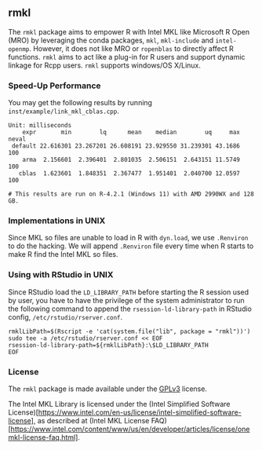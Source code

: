 ## rmkl

The `rmkl` package aims to empower R with Intel MKL like Microsoft R Open (MRO) by leveraging the conda packages, `mkl`, `mkl-include` and `intel-openmp`. However, it does not like MRO or `ropenblas` to directly affect R functions. `rmkl` aims to act like a plug-in for R users and support dynamic linkage for Rcpp users. `rmkl` supports windows/OS X/Linux.

### Speed-Up Performance

You may get the following results by running `inst/example/link_mkl_cblas.cpp`.

```
Unit: milliseconds
    expr       min        lq      mean    median        uq     max neval
 default 22.616301 23.267201 26.608191 23.929550 31.239301 43.1686   100
    arma  2.156601  2.396401  2.801035  2.506151  2.643151 11.5749   100
   cblas  1.623601  1.848351  2.367477  1.951401  2.040700 12.0597   100
   
# This results are run on R-4.2.1 (Windows 11) with AMD 2990WX and 128 GB.
```

### Implementations in UNIX

Since MKL so files are unable to load in R with `dyn.load`, we use `.Renviron` to do the hacking. We will append `.Renviron` file every time when R starts to make R find the Intel MKL so files.

### Using with RStudio in UNIX

Since RStudio load the `LD_LIBRARY_PATH` before starting the R session used by user, you have to have the privilege of the system administrator to run the following command to append the `rsession-ld-library-path` in RStudio config, `/etc/rstudio/rserver.conf`.

```shell
rmklLibPath=$(Rscript -e 'cat(system.file("lib", package = "rmkl"))')
sudo tee -a /etc/rstudio/rserver.conf << EOF
rsession-ld-library-path=${rmklLibPath}:\$LD_LIBRARY_PATH
EOF
```

### License

The `rmkl` package is made available under the [GPLv3](https://www.gnu.org/licenses/gpl-3.0.html) license.

The Intel MKL Library is licensed under the (Intel Simplified Software License)[https://www.intel.com/en-us/license/intel-simplified-software-license], as described at (Intel MKL License FAQ)[https://www.intel.com/content/www/us/en/developer/articles/license/onemkl-license-faq.html].
